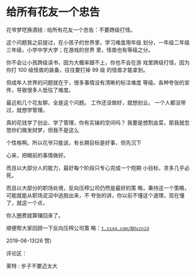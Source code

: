 # 给所有花友一个忠告

花爷梦呓换酒钱 : 给所有花友一个忠告：不要跨级打怪。

这个问题我之前提过，在小孩子的世界里，学习难度用年级 划分，一年级二年级三年级，小学中学大学；在游戏的世界 里，怪兽也有等级之分。

你不会让小孩跨级读书，因为大概率跟不上，你也不会在游 戏里跨级打怪，因为你打 100 级怪兽的装备，往往要打掉 99 级 的怪兽才能拿到。

但成年人世界的问题就在于，很多事情没有清晰的标注难度 等级。各种夸张的宣传，导致很多人低估了难度。

最近和几个花友聊，全是这个问题。 工作还没做好，就想创业。 一个人都没带过，就想学管理。

真的花钱学了创业、学了管理，你有实操的空间吗？ 我要是想割韭菜，那我就忽悠你们做发财梦，但我不是这么

个性格啊。所以花爷只能说，有长期目标是好事，但先沉下

心来，把眼前的事情做好。

而且以大部分人的能力，最好每个阶段只专心完成一个短期 小目标，贪多几乎必死。

而且以大部分的职场处境，反向压榨公司仍然是最好的策 略，秉持这一个策略，可能就能从职场泥沼中逃脱出来，不 夸张的讲，你以前不懂这个道理，现在懂了，就这一个点，

你入圈费就算赚回来了。

顺便帮大家回顾一下反向压榨公司策 略：[`t.zsxq.com/BUvzniU`](https://t.zsxq.com/BUvzniU)

2019-06-13(26 赞)

评论区：

莱特 : 步子不要迈太大